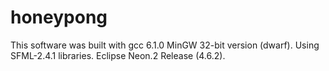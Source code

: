 # honeypong
This software was built with gcc 6.1.0 MinGW 32-bit version (dwarf).
Using SFML-2.4.1 libraries.
Eclipse Neon.2 Release (4.6.2).
